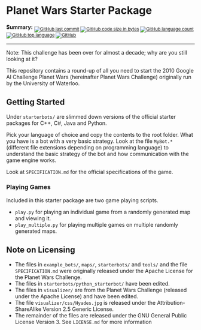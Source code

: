 Planet Wars Starter Package
===========================

**Summary:** <sub>
[![GitHub last commit](https://img.shields.io/github/last-commit/xtevenx/planet-wars-starterpackage?logo=github)](https://github.com/xtevenx/planet-wars-starterpackage/commits/master)
[![GitHub code size in bytes](https://img.shields.io/github/repo-size/xtevenx/planet-wars-starterpackage?logo=github)](https://github.com/xtevenx/planet-wars-starterpackage)
[![GitHub language count](https://img.shields.io/github/languages/count/xtevenx/planet-wars-starterpackage?logo=github)](https://github.com/xtevenx/planet-wars-starterpackage)
[![GitHub top language](https://img.shields.io/github/languages/top/xtevenx/planet-wars-starterpackage?logo=java&logoColor=red)](https://github.com/xtevenx/planet-wars-starterpackage/search?l=java)
[![GitHub](https://img.shields.io/github/license/xtevenx/planet-wars-starterpackage?logo=open-source-initiative&logoColor=white)](https://github.com/xtevenx/planet-wars-starterpackage/blob/master/LICENSE.md)
</sub>

***

Note: This challenge has been over for almost a decade; why are you still looking at it?

This repository contains a round-up of all you need to start the 2010 Google AI Challenge Planet Wars (hereinafter 
Planet Wars Challenge) originally run by the University of Waterloo.

Getting Started
---------------

Under `starterbots/` are slimmed down versions of the official starter packages for C++, C#, Java and Python.

Pick your language of choice and copy the contents to the root folder.
What you have is a bot with a very basic strategy.
Look at the file `MyBot.*` (different file extensions depending on programming language) to understand the basic 
strategy of the bot and how communication with the game engine works.

Look at `SPECIFICATION.md` for the official specifications of the game.

### Playing Games

Included in this starter package are two game playing scripts.

*  `play.py` for playing an individual game from a randomly generated map and viewing it.
*  `play_multiple.py` for playing multiple games on multiple randomly generated maps.

Note on Licensing
-----------------

*   The files in `example_bots/`, `maps/`, `starterbots/` and `tools/` and the file `SPECIFICATION.md` were originally 
    released under the Apache License for the Planet Wars Challenge.
*   The files in `starterbots/python_starterbot/` have been edited.
*   The files in `visualizer/` are from the Planet Wars Challenge (released under the Apache License) and have been 
    edited.
*   The file `visualizer/css/Hyades.jpg` is released under the Attribution-ShareAlike Version 2.5 Generic License.
*   The remainder of the files are released under the GNU General Public License Version 3. See `LICENSE.md` for more 
    information
